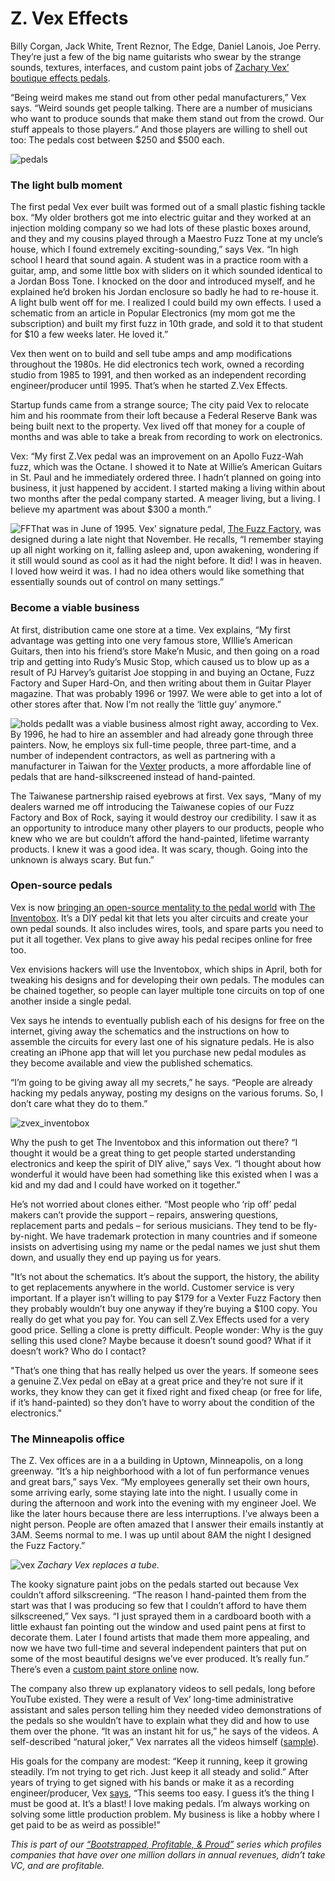 # Z. Vex Effects

Billy Corgan, Jack White, Trent Reznor, The Edge, Daniel Lanois, Joe Perry. They’re just a few of the big name guitarists who swear by the strange sounds, textures, interfaces, and custom paint jobs of <a href="http://zvex.com/">Zachary Vex’ boutique effects pedals</a>.

“Being weird makes me stand out from other pedal manufacturers,” Vex says.  “Weird sounds get people talking.  There are a number of musicians who want to produce sounds that make them stand out from the crowd. Our stuff appeals to those players.” And those players are willing to shell out too: The pedals  cost between $250 and $500 each.

![pedals](assets/images/zvex_pedals.png)

### The light bulb moment 
The first pedal Vex ever built was formed out of a small plastic fishing tackle box.  “My older brothers got me into electric guitar and they worked at an injection molding company so we had lots of these plastic boxes around, and they and my cousins played through a Maestro Fuzz Tone at my uncle’s house, which I found extremely exciting-sounding,” says Vex. “In high school I heard that sound again. A student was in a practice room with a guitar, amp, and some little box with sliders on it which sounded identical to a Jordan Boss Tone.  I knocked on the door and introduced myself, and he explained he’d broken his Jordan enclosure so badly he had to re-house it.  A light bulb went off for me. I realized I could build my own effects.  I used a schematic from an article in Popular Electronics (my mom got me the subscription) and built my first fuzz in 10th grade, and sold it to that student for $10 a few weeks later. He loved it.”

Vex then went on to build and sell tube amps and amp modifications throughout the 1980s. He did electronics tech work, owned a recording studio from 1985 to 1991, and then worked as an independent recording engineer/producer until 1995. That’s when he started Z.Vex Effects.

Startup funds came from a strange source; The city paid Vex to relocate him and his roommate from their loft because a Federal Reserve Bank was being built next to the property. Vex lived off that money for a couple of months and was able to take a break from recording to work on electronics.

Vex: “My first Z.Vex pedal was an improvement on an Apollo Fuzz-Wah fuzz, which was the Octane.  I showed it to Nate at Willie’s American Guitars in St. Paul and he immediately ordered three.  I hadn’t planned on going into business, it just happened by accident. I started making a living within about two months after the pedal company started. A meager living, but a living.  I believe my apartment was about $300 a month.”

![FF](assets/images/fuzzfactory.jpg)That was in June of 1995. Vex’ signature pedal, <a href="http://zvex.com/fuzz.html">The Fuzz Factory</a>, was designed during a late night that November. He recalls, “I remember staying up all night working on it, falling asleep and, upon awakening, wondering if it still would sound as cool as it had the night before.  It did!  I was in heaven.  I loved how weird it was. I had no idea others would like something that essentially sounds out of control on many settings.”

### Become a viable business 
At first, distribution came one store at a time. Vex explains, “My first advantage was getting into one very famous store, WIllie’s American Guitars, then into his friend’s store Make’n Music, and then going on a road trip and getting into Rudy’s Music Stop, which caused us to blow up as a result of PJ Harvey’s guitarist Joe stopping in and buying an Octane, Fuzz Factory and Super Hard-On, and then writing about them in Guitar Player magazine.  That was probably 1996 or 1997. We were able to get into a lot of other stores after that. Now I’m not really the ‘little guy’ anymore.”

![holds pedal](assets/images/zachary.jpg)It was a viable business almost right away, according to Vex. By 1996, he had to hire an assembler and had already gone through three painters. Now, he employs six full-time people, three part-time, and a number of independent contractors, as well as partnering with a manufacturer in Taiwan for the <a href="http://zvex.com/vexter.html">Vexter</a> products, a more affordable line of pedals that are hand-silkscreened instead of hand-painted.

The Taiwanese partnership raised eyebrows at first. Vex says, “Many of my dealers warned me off introducing the Taiwanese copies of our Fuzz Factory and Box of Rock, saying it would destroy our credibility.  I saw it as an opportunity to introduce many other players to our products, people who knew who we are but couldn’t afford the hand-painted, lifetime warranty products.  I knew it was a good idea.  It was scary, though.  Going into the unknown is always scary.  But fun.”

### Open-source pedals 
Vex is now <a href="http://www.wired.com/gadgetlab/2010/01/namm-a-mad-professor-of-the-stompbox-goes-open-source/">bringing an open-source mentality to the pedal world</a> with <a href="http://www.zvex.com/inventobox.html">The Inventobox</a>. It’s a <span class="caps">DIY</span> pedal kit that lets you alter circuits and create your own pedal sounds. It also includes wires, tools, and spare parts you need to put it all together. Vex plans to give away his pedal recipes online for free too.

Vex envisions hackers will use the Inventobox, which ships in April, both for tweaking his designs and for developing their own pedals. The modules can be chained together, so people can layer multiple tone circuits on top of one another inside a single pedal.

Vex says he intends to eventually publish each of his designs for free on the internet, giving away the schematics and the instructions on how to assemble the circuits for every last one of his signature pedals. He is also creating an iPhone app that will let you purchase new pedal modules as they become available and view the published schematics.

“I’m going to be giving away all my secrets,” he says. “People are already hacking my pedals anyway, posting my designs on the various forums. So, I don’t care what they do to them.”

![zvex_inventobox](assets/images/zvex_inventobox.jpg)

Why the push to get The Inventobox and this information out there? “I thought it would be a great thing to get people started understanding electronics and keep the spirit of <span class="caps">DIY</span> alive,” says Vex. “I thought about how wonderful it would have been had something like this existed when I was a kid and my dad and I could have worked on it together.”

He’s not worried about clones either. “Most people who ‘rip off’ pedal makers can’t provide the support – repairs, answering questions, replacement parts and pedals – for serious musicians.  They tend to be fly-by-night.  We have trademark protection in many countries and if someone insists on advertising using my name or the pedal names we just shut them down, and usually they end up paying us for years.

"It’s not about the schematics. It’s about the support, the history, the ability to get replacements anywhere in the world. Customer service is very important.  If a player isn’t willing to pay $179 for a Vexter Fuzz Factory then they probably wouldn’t buy one anyway if they’re buying a $100 copy. You really do get what you pay for. You can sell Z.Vex Effects used for a very good price.  Selling a clone is pretty difficult.  People wonder: Why is the guy selling this used clone?  Maybe because it doesn’t sound good?  What if it doesn’t work?  Who do I contact?

"That’s one thing that has really helped us over the years.  If someone sees a genuine Z.Vex pedal on eBay at a great price and they’re not sure if it works, they know they can get it fixed right and fixed cheap (or free for life, if it’s hand-painted) so they don’t have to worry about the condition of the electronics."

### The Minneapolis office 
The Z. Vex offices are in a a building in Uptown, Minneapolis, on a long greenway. “It’s a hip neighborhood with a lot of fun performance venues and great bars,” says Vex. “My employees generally set their own hours, some arriving early, some staying late into the night.  I usually come in during the afternoon and work into the evening with my engineer Joel.  We like the later hours because there are less interruptions. I’ve always been a night person. People are often amazed that I answer their emails instantly at 3AM. Seems normal to me. I was up until about 8AM the night I designed the Fuzz Factory.”

![vex](assets/images/zach_hat.jpg)
<em>Zachary Vex replaces a tube.</em>

The kooky signature paint jobs on the pedals started out because Vex couldn’t afford silkscreening. “The reason I hand-painted them from the start was that I was producing so few that I couldn’t afford to have them silkscreened,” Vex says. “I just sprayed them in a cardboard booth with a little exhaust fan pointing out the window and used paint pens at first to decorate them.  Later I found artists that made them more appealing, and now we have two full-time and several independent painters that put on some of the most beautiful designs we’ve ever produced.  It’s really fun.” There’s even a <a href="http://store.zvex.com">custom paint store online</a> now.

The company also threw up explanatory videos to sell pedals, long before YouTube existed. They were a result of Vex’ long-time administrative assistant and sales person telling him they needed video demonstrations of the pedals so she wouldn’t have to explain what they did and how to use them over the phone. “It was an instant hit for us,” he says of the videos. A self-described “natural joker,” Vex narrates all the videos himself (<a href="http://media1.zvex.com/FLASH/MAMMOTH/">sample</a>).

His goals for the company are modest: “Keep it running, keep it growing steadily.  I’m not trying to get rich. Just keep it all steady and solid.” After years of trying to get signed with his bands or make it as a recording engineer/producer, Vex <a href="http://musicgearsource.blogspot.com/2009/01/interview-zvexs-zachary-vex.html">says</a>, “This seems too easy. I guess it’s the thing I must be good at. It’s a blast! I love making pedals. I’m always working on solving some little production problem. My business is like a hobby where I get paid to be as weird as possible!”

<em>This is part of our <a href="http://www.google.com/search?q=bootstrapped+profitable+proud&amp;sitesearch=37signals.com">“Bootstrapped, Profitable, &amp; Proud”</a> series which profiles companies that have over one million dollars in annual revenues, didn’t take VC, and are profitable.</em>

